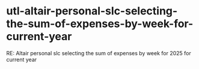 # utl-altair-personal-slc-selecting-the-sum-of-expenses-by-week-for-current-year
RE: Altair personal slc selecting the sum of expenses by week for 2025 for current year
